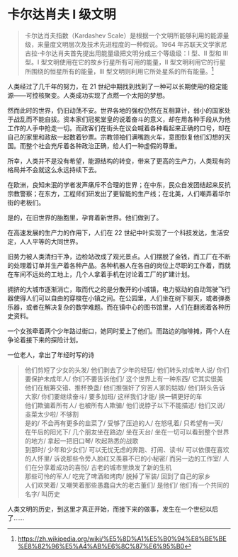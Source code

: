 # 卡尔达肖夫 I 级文明

> 卡尔达肖夫指数（Kardashev Scale）是根据一个文明所能够利用的能源量级，来量度文明层次及技术先进程度的一种假说。1964 年苏联天文学家尼古拉·卡尔达肖夫首先提出用能量级把文明分成三个等级级：I 型、II 型和 III 型。I 型文明使用在它的故乡行星所有可用的能量，II 型文明利用它的行星所围绕的恒星所有的能量，III 型文明则利用它所处星系的所有能量。[^1]

人类经过了几千年的努力，在 21 世纪中期找到找到了一种可以长期使用的稳定能源——可控核聚变。人类成功实现了点燃一个太阳的梦想。

然而此时的世界，仍旧动荡不安。世界各地的强权仍然在互相算计，弱小的国家处于战乱而不能自拔。资本家们冠冕堂皇的说着奋斗的意义，却在用各种手段从为他工作的人手中抢走一切。而政客们在街头在议会喊着各种看起来正确的口号，却在自己的家里和政敌一起数着钞票。宗教领袖们满嘴跑火车，意图恢复他们幻想的天国。而整个社会充斥着各种政治正确，给人们一种虚假的尊重。

所幸，人类并不是没有希望，能源结构的转变，带来了更高的生产力，人类现有的格局并不会就这么永远持续下去。

在欧洲，良知未泯的学者发声痛斥不合理的世界；在中东，民众自发团结起来反抗宗教警察；在东方，工程师们研发出了更智能的生产线；在北美，人们嘲弄着华尔街的老板们。

是的，在旧世界的胎胞里，孕育着新世界。他们做到了。

在高速发展的生产力的作用下，人们在 22 世纪中叶实现了一个科技发达，生活安定，人人平等的大同世界。

旧势力被人类清扫干净，边检站改成了观光景点。人们摆脱了金钱，而工厂在不断的处理着订单并生产着各种产品。各种机器人在各自的岗位上尽职的工作着，而就在车间不远处的工地上，几个人拿着手机在讨论着工厂的扩建计划。

拥挤的大城市逐渐消亡，取而代之的是分散开的小城镇，电力驱动的自动驾驶飞行器使得人们可以自由的穿梭在小镇之间。在公园里，人们坐在树下聊天，或者弹奏乐器，或者在解决复杂的数学难题。而在镇中心的图书馆里，人们在翻阅着各种历史资料。

一个女孩牵着两个少年路过街口，她同时爱上了他们。而路边的咖啡摊，两个人在争论着接下来的探险计划。

一位老人，拿出了年经时写的诗

>他们剪短了少女的头发/
他们剥去了少年的轻狂/
他们转头对成年人说/
你们要保护未成年人/
你们不要告诉他们/
这个世界上有一种东西/
它其实很美  
>他们在觥筹交错、推杯换盏/
他们推强奸了穷苦人家的姑娘/
他们转头告诉大家/
你们要继续奋斗/
要多加班/
这样我们才能/
换一辆更好的车  
>他们欺骗着所有人/
也被所有人欺骗/
他们说脖子以下不能描述/
他们又说/
韭菜太少啦/
不够割  
>是的/
不会再有更多的韭菜了/
受够了压迫的人/
在怒吼着/
只希望有一天/
在午后的阳光下/
几个朋友坐在路边/
坐在天台/
坐在一切可以看到整个世界的地方/
拿起一把旧口琴/
吹起熟悉的战歌  
>到那时/
少年和少女们/
可以无忧无虑的奔跑、打闹、读书/
可以依偎在喜欢的人怀里/
诉说那些令旁人脸红又羡慕不已的小秘密/
而另一边的工作室/
人们在分享着成功的喜悦/
古老的城市里焕发了新的生机  
>那些可怜的军人/
吃完了啤酒和烤肉/
脱掉了军装/
回到了自己的家乡  
>人们欢笑着/
又嘲笑着那些愚蠢自大的老古董们/
是他们/
他们有一个共同的名字/
叫历史

人类文明的历史，到这里才真正开始，而接下来的做事，发生在一个世纪以后了……

[^1]: https://zh.wikipedia.org/wiki/%E5%8D%A1%E5%B0%94%E8%BE%BE%E8%82%96%E5%A4%AB%E6%8C%87%E6%95%B0
